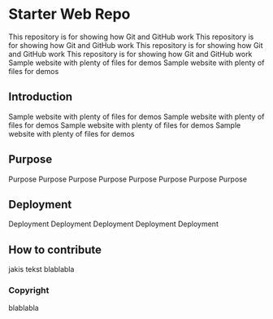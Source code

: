 # Starter Web Repo

This repository is for showing how Git and GitHub work
This repository is for showing how Git and GitHub work
This repository is for showing how Git and GitHub work
This repository is for showing how Git and GitHub work
Sample website with plenty of files for demos
Sample website with plenty of files for demos

## Introduction

Sample website with plenty of files for demos
Sample website with plenty of files for demos
Sample website with plenty of files for demos
Sample website with plenty of files for demos

## Purpose

Purpose Purpose
Purpose Purpose
Purpose Purpose
Purpose Purpose

## Deployment

Deployment
Deployment
Deployment
Deployment
Deployment

## How to contribute

jakis tekst blablabla

### Copyright

blablabla